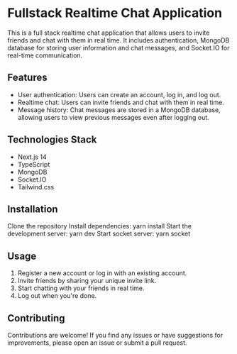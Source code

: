# Fullstack Realtime Chat Application

This is a full stack realtime chat application that allows users to invite friends and chat with them in real time. It includes authentication, MongoDB database for storing user information and chat messages, and Socket.IO for real-time communication.

## Features

- User authentication: Users can create an account, log in, and log out.
- Realtime chat: Users can invite friends and chat with them in real time.
- Message history: Chat messages are stored in a MongoDB database, allowing users to view previous messages even after logging out.

## Technologies Stack

- Next.js 14
- TypeScript
- MongoDB
- Socket.IO
- Tailwind.css

## Installation

Clone the repository
Install dependencies: yarn install
Start the development server: yarn dev
Start socket server: yarn socket

## Usage

1. Register a new account or log in with an existing account.
2. Invite friends by sharing your unique invite link.
3. Start chatting with your friends in real time.
4. Log out when you're done.

## Contributing

Contributions are welcome! If you find any issues or have suggestions for improvements, please open an issue or submit a pull request.